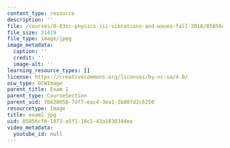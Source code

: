 ```yaml
---
content_type: resource
description: ''
file: /courses/8-03sc-physics-iii-vibrations-and-waves-fall-2016/85856cf01873a5f118c143a183034dea_exam1.jpg
file_size: 31419
file_type: image/jpeg
image_metadata:
  caption: ''
  credit: ''
  image-alt: ''
learning_resource_types: []
license: https://creativecommons.org/licenses/by-nc-sa/4.0/
ocw_type: OCWImage
parent_title: Exam 1
parent_type: CourseSection
parent_uid: 76628058-7df7-eac4-3ea1-3bd07d2c6250
resourcetype: Image
title: exam1.jpg
uid: 85856cf0-1873-a5f1-18c1-43a183034dea
video_metadata:
  youtube_id: null
---
```

